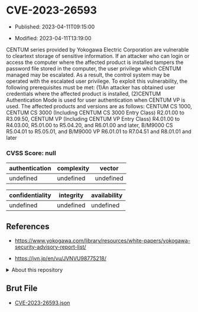 # CVE-2023-26593

- Published: 2023-04-11T09:15:00

- Modified: 2023-04-11T13:19:00

CENTUM series provided by Yokogawa Electric Corporation are vulnerable to cleartext storage of sensitive information. If an attacker who can login or access the computer where the affected product is installed tampers the password file stored in the computer, the user privilege which CENTUM managed may be escalated. As a result, the control system may be operated with the escalated user privilege. To exploit this vulnerability, the following prerequisites must be met: (1)An attacker has obtained user credentials where the affected product is installed, (2)CENTUM Authentication Mode is used for user authentication when CENTUM VP is used. The affected products and versions are as follows: CENTUM CS 1000, CENTUM CS 3000 (Including CENTUM CS 3000 Entry Class) R2.01.00 to R3.09.50, CENTUM VP (Including CENTUM VP Entry Class) R4.01.00 to R4.03.00, R5.01.00 to R5.04.20, and R6.01.00 and later, B/M9000 CS R5.04.01 to R5.05.01, and B/M9000 VP R6.01.01 to R7.04.51 and R8.01.01 and later

### CVSS Score: **null**

| authentication | complexity | vector |
| --- | --- | --- |
| undefined | undefined | undefined |

| confidentiality | integrity | availability |
| --- | --- | --- |
| undefined | undefined | undefined |

## References

* https://www.yokogawa.com/library/resources/white-papers/yokogawa-security-advisory-report-list/

* https://jvn.jp/en/vu/JVNVU98775218/

<details>
<summary>About this repository</summary> 

  This repository is part of the project [Live Hack CVE](https://github.com/Live-Hack-CVE). Main website can be found [www.live-hack.org](https://www.live-hack.org) 
  
  Made by [Sn0wAlice](https://github.com/Sn0wAlice) for the people that care about security and need to have a feed of the latest CVEs. Hope you enjoy it, don't forget to star the repo and follow me on [Twitter](https://twitter.com/Sn0wAlice) and [Github](https://github.com/Sn0wAlice). And that is my [personnal website](https://www.alice-snow.me/)

  - [Home Page](https://github.com/Live-Hack-CVE)
  - [Framework](https://github.com/Live-Hack-CVE/cve-framework)
  - [CVE database](https://github.com/Live-Hack-CVE/full_database)
  - [Changelog](https://github.com/Live-Hack-CVE/Changelog)
</details>

## Brut File

* [CVE-2023-26593.json](https://raw.githubusercontent.com/Live-Hack-CVE/full_database/main/cves/2023/CVE-2023-26593.json)

